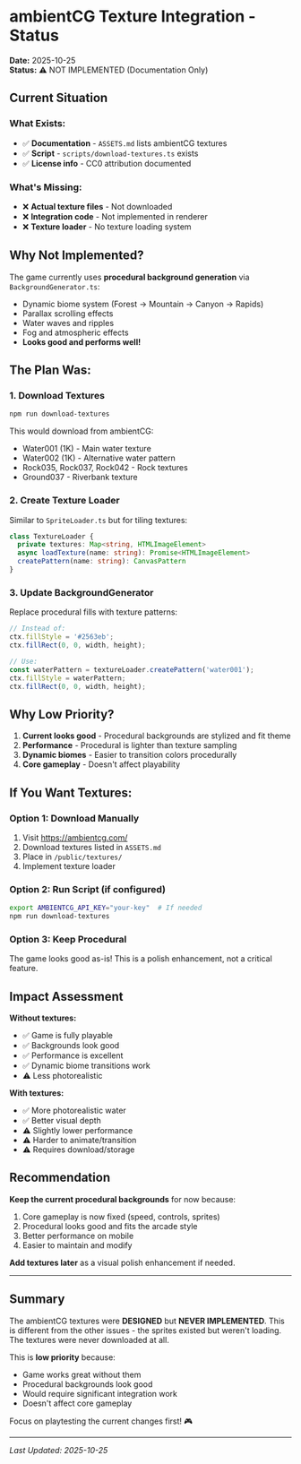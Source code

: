 # ambientCG Texture Integration - Status

**Date:** 2025-10-25  
**Status:** ⚠️ NOT IMPLEMENTED (Documentation Only)

## Current Situation

### What Exists:
- ✅ **Documentation** - `ASSETS.md` lists ambientCG textures
- ✅ **Script** - `scripts/download-textures.ts` exists
- ✅ **License info** - CC0 attribution documented

### What's Missing:
- ❌ **Actual texture files** - Not downloaded
- ❌ **Integration code** - Not implemented in renderer
- ❌ **Texture loader** - No texture loading system

## Why Not Implemented?

The game currently uses **procedural background generation** via `BackgroundGenerator.ts`:
- Dynamic biome system (Forest → Mountain → Canyon → Rapids)
- Parallax scrolling effects
- Water waves and ripples
- Fog and atmospheric effects
- **Looks good and performs well!**

## The Plan Was:

### 1. Download Textures
```bash
npm run download-textures
```

This would download from ambientCG:
- Water001 (1K) - Main water texture
- Water002 (1K) - Alternative water pattern
- Rock035, Rock037, Rock042 - Rock textures
- Ground037 - Riverbank texture

### 2. Create Texture Loader
Similar to `SpriteLoader.ts` but for tiling textures:
```typescript
class TextureLoader {
  private textures: Map<string, HTMLImageElement>
  async loadTexture(name: string): Promise<HTMLImageElement>
  createPattern(name: string): CanvasPattern
}
```

### 3. Update BackgroundGenerator
Replace procedural fills with texture patterns:
```typescript
// Instead of:
ctx.fillStyle = '#2563eb';
ctx.fillRect(0, 0, width, height);

// Use:
const waterPattern = textureLoader.createPattern('water001');
ctx.fillStyle = waterPattern;
ctx.fillRect(0, 0, width, height);
```

## Why Low Priority?

1. **Current looks good** - Procedural backgrounds are stylized and fit theme
2. **Performance** - Procedural is lighter than texture sampling
3. **Dynamic biomes** - Easier to transition colors procedurally
4. **Core gameplay** - Doesn't affect playability

## If You Want Textures:

### Option 1: Download Manually
1. Visit https://ambientcg.com/
2. Download textures listed in `ASSETS.md`
3. Place in `/public/textures/`
4. Implement texture loader

### Option 2: Run Script (if configured)
```bash
export AMBIENTCG_API_KEY="your-key"  # If needed
npm run download-textures
```

### Option 3: Keep Procedural
The game looks good as-is! This is a polish enhancement, not a critical feature.

## Impact Assessment

**Without textures:**
- ✅ Game is fully playable
- ✅ Backgrounds look good
- ✅ Performance is excellent
- ✅ Dynamic biome transitions work
- ⚠️ Less photorealistic

**With textures:**
- ✅ More photorealistic water
- ✅ Better visual depth
- ⚠️ Slightly lower performance
- ⚠️ Harder to animate/transition
- ⚠️ Requires download/storage

## Recommendation

**Keep the current procedural backgrounds** for now because:
1. Core gameplay is now fixed (speed, controls, sprites)
2. Procedural looks good and fits the arcade style
3. Better performance on mobile
4. Easier to maintain and modify

**Add textures later** as a visual polish enhancement if needed.

---

## Summary

The ambientCG textures were **DESIGNED** but **NEVER IMPLEMENTED**. This is different from the other issues - the sprites existed but weren't loading. The textures were never downloaded at all.

This is **low priority** because:
- Game works great without them
- Procedural backgrounds look good
- Would require significant integration work
- Doesn't affect core gameplay

Focus on playtesting the current changes first! 🎮

---

*Last Updated: 2025-10-25*
